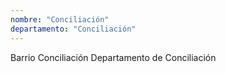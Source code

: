 ```yaml
---
nombre: "Conciliación"
departamento: "Conciliación"
---
```


Barrio Conciliación
Departamento de Conciliación
